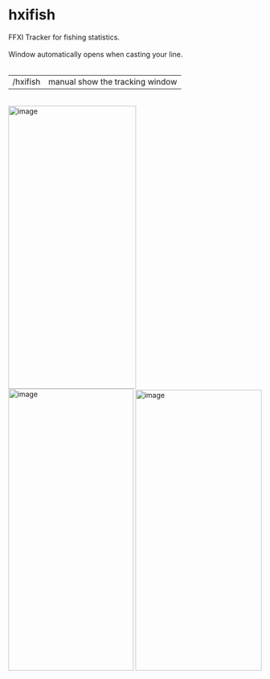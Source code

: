 # hxifish
FFXI Tracker for fishing statistics. <br /><br />
Window automatically opens when casting your line.<br /><br />
<table>
  <tr>
    <td>/hxifish</td>
    <td>manual show the tracking window</td>
</tr>
</table>
<br />
<img width="254" height="562" alt="image" src="https://github.com/user-attachments/assets/513f756e-cf1c-4ced-84a8-3ccc7a630415" />
<img width="249" height="560" alt="image" src="https://github.com/user-attachments/assets/7a334713-fdd7-4763-89ed-c7519e000056" />
<img width="251" height="558" alt="image" src="https://github.com/user-attachments/assets/09b6f34d-9f6d-407e-9e42-8cd13589f866" />
<br /><br />
